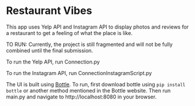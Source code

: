 # Restaurant Vibes

This app uses Yelp API and Instagram API to display photos and reviews for a restaurant to get a feeling of what the place is like.

TO RUN:
Currently, the project is still fragmented and will not be fully combined until the final submission.

To run the Yelp API, run Connection.py

To run the Instagram API, run ConnectionInstagramScript.py

The UI is built using [Bottle](https://bottlepy.org/). To run, first download bottle using `pip install bottle` or another method mentioned in the Bottle website. Then run main.py and navigate to http://localhost:8080 in your browser.
